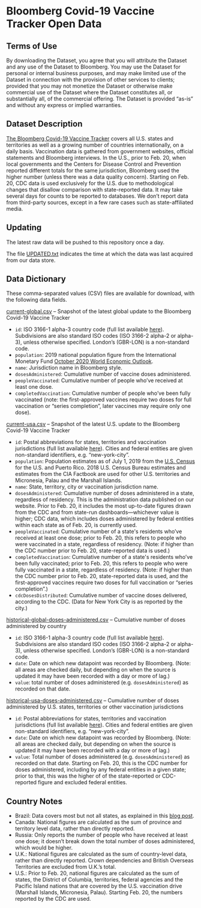 # Bloomberg Covid-19 Vaccine Tracker Open Data

## Terms of Use

By downloading the Dataset, you agree that you will attribute the Dataset and any use of the Dataset to Bloomberg. You may use the Dataset for personal or internal business purposes, and may make limited use of the Dataset in connection with the provision of other services to clients; provided that you may not monetize the Dataset or otherwise make commercial use of the Dataset where the Dataset constitutes all, or substantially all, of the commercial offering. The Dataset is provided “as-is” and without any express or implied warranties.

## Dataset Description

[The Bloomberg Covid-19 Vaccine Tracker](https://www.bloomberg.com/graphics/covid-vaccine-tracker-global-distribution/) covers all U.S. states and territories as well as a growing number of countries internationally, on a daily basis. Vaccination data is gathered from government websites, official statements and Bloomberg interviews. In the U.S., prior to Feb. 20, when local governments and the Centers for Disease Control and Prevention reported different totals for the same jurisdiction, Bloomberg used the higher number (unless there was a data quality concern). Starting on Feb. 20, CDC data is used exclusively for the U.S. due to methodological changes that disallow comparison with state-reported data. It may take several days for counts to be reported to databases. We don’t report data from third-party sources, except in a few rare cases such as state-affiliated media.

## Updating

The latest raw data will be pushed to this repository once a day.

The file [UPDATED.txt](data/UPDATED.txt) indicates the time at which the data was last acquired from our data store.

## Data Dictionary

These comma-separated values (CSV) files are available for download, with the following data fields.

[current-global.csv](data/current-global.csv) – Snapshot of the latest global update to the Bloomberg Covid-19 Vaccine Tracker

* `id`: ISO 3166-1 alpha-3 country code (full list available [here](https://unstats.un.org/unsd/tradekb/knowledgebase/country-code)). Subdivisions are also standard ISO codes (ISO 3166-2 alpha-2 or alpha-3), unless otherwise specified. London’s (GBR-LON) is a non-standard code.
* `population`: 2019 national population figure from the International Monetary Fund [October 2020 World Economic Outlook](https://www.imf.org/en/Publications/WEO/weo-database/2020/October).
* `name`: Jurisdiction name in Bloomberg style.
* `dosesAdministered`: Cumulative number of vaccine doses administered.
* `peopleVaccinated`: Cumulative number of people who’ve received at least one dose.
* `completedVaccination`: Cumulative number of people who’ve been fully vaccinated (note: the first-approved vaccines require two doses for full vaccination or “series completion”, later vaccines may require only one dose).

[current-usa.csv](data/current-usa.csv) – Snapshot of the latest U.S. update to the Bloomberg Covid-19 Vaccine Tracker

* `id`: Postal abbreviations for states, territories and vaccination jurisdictions (full list available [here](https://faq.usps.com/s/article/What-are-the-USPS-abbreviations-for-U-S-states-and-territories)). Cities and federal entities are given non-standard identifiers, e.g. “new-york-city”.
* `population`: Population estimates as of July 1, 2019 from the [U.S. Census](https://www.census.gov/data/tables/time-series/demo/popest/2010s-state-total.html) for the U.S. and Puerto Rico. 2018 U.S. Census Bureau estimates and estimates from the CIA Factbook are used for other U.S. territories and Micronesia, Palau and the Marshall Islands.
* `name`: State, territory, city or vaccination jurisdiction name.
* `dosesAdministered`: Cumulative number of doses administered in a state, regardless of residency. This is the administration data published on our website. Prior to Feb. 20, it includes the most up-to-date figures drawn from the CDC and from state-run dashboards—whichever value is higher; CDC data, which includes doses administered by federal entities within each state as of Feb. 20, is currently used.
* `peopleVaccinated`: Cumulative number of a state's residents who’ve received at least one dose; prior to Feb. 20, this refers to people who were vaccinated in a state, regardless of residency. (Note: if higher than the CDC number prior to Feb. 20, state-reported data is used.)
* `completedVaccination`: Cumulative number of a state's residents who’ve been fully vaccinated; prior to Feb. 20, this refers to people who were fully vaccinated in a state, regardless of residency. (Note: if higher than the CDC number prior to Feb. 20, state-reported data is used, and the first-approved vaccines require two doses for full vaccination or “series completion”.)
* `cdcDosesDistributed`: Cumulative number of vaccine doses delivered, according to the CDC. (Data for New York City is as reported by the city.)

[historical-global-doses-administered.csv](data/historical-global-doses-administered.csv) – Cumulative number of doses administered by country

* `id`: ISO 3166-1 alpha-3 country code (full list available [here](https://unstats.un.org/unsd/tradekb/knowledgebase/country-code)). Subdivisions are also standard ISO codes (ISO 3166-2 alpha-2 or alpha-3), unless otherwise specified. London’s (GBR-LON) is a non-standard code.
* `date`: Date on which new datapoint was recorded by Bloomberg. (Note: all areas are checked daily, but depending on when the source is updated it may have been recorded with a day or more of lag.)
* `value`: total number of doses administered (e.g. `dosesAdministered`) as recorded on that date.

[historical-usa-doses-administered.csv](data/historical-usa-doses-administered.csv) – Cumulative number of doses administered by U.S. states, territories or other vaccination jurisdictions

* `id`: Postal abbreviations for states, territories and vaccination jurisdictions (full list available [here](https://faq.usps.com/s/article/What-are-the-USPS-abbreviations-for-U-S-states-and-territories)). Cities and federal entities are given non-standard identifiers, e.g. “new-york-city”.
* `date`: Date on which new datapoint was recorded by Bloomberg. (Note: all areas are checked daily, but depending on when the source is updated it may have been recorded with a day or more of lag.)
* `value`: Total number of doses administered (e.g. `dosesAdministered`) as recorded on that date. Starting on Feb. 20, this is the CDC number for doses administered, including by any federal entities in a given state; prior to that, this was the higher of of the state-reported or CDC-reported figure and excluded federal entities.

## Country Notes

* Brazil: Data covers most but not all states, as explained in this [blog post](https://www.bloomberg.com/news/live-blog/2021-01-21/methodology-and-analysis-for-the-covid-19-vaccine-tracker#6012F60FB2240001).
* Canada: National figures are calculated as the sum of province and territory level data, rather than directly reported.
* Russia: Only reports the number of people who have received at least one dose; it doesn’t break down the total number of doses administered, which would be higher.
* U.K.: National figures are calculated as the sum of country-level data, rather than directly reported. Crown dependencies and British Overseas Territories are excluded from U.K.’s total.
* U.S.: Prior to Feb. 20, national figures are calculated as the sum of states, the District of Columbia, territories, federal agencies and the Pacific Island nations that are covered by the U.S. vaccination drive (Marshall Islands, Micronesia, Palau). Starting Feb. 20, the numbers reported by the CDC are used.